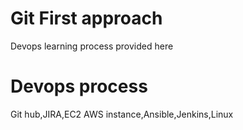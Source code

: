 # Git First approach

Devops learning process provided here

# Devops process

Git hub,JIRA,EC2 AWS instance,Ansible,Jenkins,Linux
